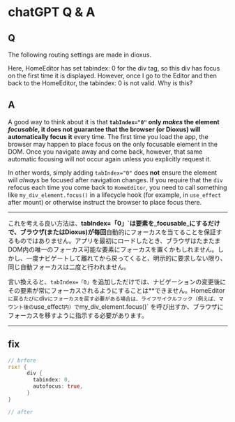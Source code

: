 # chatGPT Q & A

## Q

The following routing settings are made in dioxus.

Here, HomeEditor has set tabindex: 0 for the div tag, so this div has focus on the first time it is displayed. However, once I go to the Editor and then back to the HomeEditor, the tabindex: 0 is not valid. Why is this?

## A

A good way to think about it is that **`tabIndex="0"` only _makes_ the element _focusable_, it does not guarantee that the browser (or Dioxus) will automatically focus it** every time. The first time you load the app, the browser may happen to place focus on the only focusable element in the DOM. Once you navigate away and come back, however, that same automatic focusing will not occur again unless you explicitly request it.

In other words, simply adding `tabIndex="0"` does **not** ensure the element will _always_ be focused after navigation changes. If you require that the `div` refocus each time you come back to `HomeEditor`, you need to call something like `my_div_element.focus()` in a lifecycle hook (for example, in `use_effect` after mount) or otherwise instruct the browser to place focus there.

-------------------------------

これを考える良い方法は、**tabIndex=「0」`は要素を_focusable_にするだけで、ブラウザ(またはDioxus)が毎回**自動的にフォーカスを当てることを保証するものではありません。アプリを最初にロードしたとき、ブラウザはたまたまDOM内の唯一のフォーカス可能な要素にフォーカスを置くかもしれません。しかし、一度ナビゲートして離れてから戻ってくると、明示的に要求しない限り、同じ自動フォーカスは二度と行われません。

言い換えると、`tabIndex=「0」`を追加しただけでは、ナビゲーションの変更後にその要素が常にフォーカスされるようにすることは**できません。HomeEditor`に戻るたびに`div` にフォーカスを戻す必要がある場合は、ライフサイクルフック（例えば、マウント後の `use_effect` 内）で `my_div_element.focus()` を呼び出すか、ブラウザにフォーカスを移すように指示する必要があります。

------------------------------

## fix

```rs
// brfore
rsx! {
      div {
        tabindex: 0,
        autofocus: true,
      }
}

// after
```
